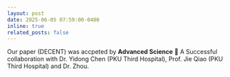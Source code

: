 ```yaml
---
layout: post
date: 2025-06-05 07:59:00-0400
inline: true
related_posts: false
---
```


Our paper (DECENT) was accpeted by **Advanced Science** :tada: A Successful collaboration with Dr. Yidong Chen (PKU Third Hospital), Prof. Jie Qiao (PKU Third Hospital) and Dr. Zhou.
